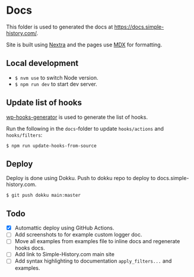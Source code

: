 # Docs

This folder is used to generated the docs at https://docs.simple-history.com/.

Site is built using [Nextra](https://github.com/shuding/nextra) and the pages use [MDX](https://mdxjs.com/) for formatting.

## Local development

- `$ nvm use` to switch Node version.
- `$ npm run dev` to start dev server.

## Update list of hooks

[wp-hooks-generator](https://github.com/johnbillion/wp-hooks-generator) is used to generate the list of hooks.

Run the following in the `docs`-folder to update `hooks/actions` and `hooks/filters`:

    $ npm run update-hooks-from-source

## Deploy

Deploy is done using Dokku. Push to dokku repo to deploy to docs.simple-history.com.

    $ git push dokku main:master

## Todo

- [x] Automattic deploy using GitHub Actions.
- [ ] Add screenshots to for example custom logger doc.
- [ ] Move all examples from examples file to inline docs and regenerate hooks docs.
- [ ] Add link to Simple-History.com main site
- [ ] Add syntax highlighting to documentation `apply_filters...` and examples.
